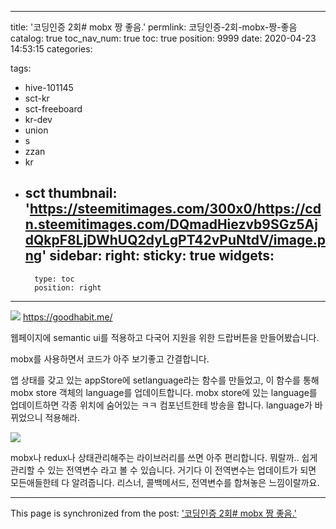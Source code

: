 
---
title: '코딩인증 2회# mobx 짱 좋음.'
permlink: 코딩인증-2회-mobx-짱-좋음
catalog: true
toc_nav_num: true
toc: true
position: 9999
date: 2020-04-23 14:53:15
categories:

tags:
- hive-101145
- sct-kr
- sct-freeboard
- kr-dev
- union
- s
- zzan
- kr
- sct
thumbnail: 'https://steemitimages.com/300x0/https://cdn.steemitimages.com/DQmadHiezvb9SGz5AjdQkpF8LjDWhUQ2dyLgPT42vPuNtdV/image.png'
sidebar:
    right:
        sticky: true
widgets:
    -
        type: toc
        position: right
---


![](https://steemitimages.com/300x0/https://cdn.steemitimages.com/DQmadHiezvb9SGz5AjdQkpF8LjDWhUQ2dyLgPT42vPuNtdV/image.png)
https://goodhabit.me/

웹페이지에 semantic ui를 적용하고 다국어 지원을 위한 드랍버튼을 만들어봤습니다.

mobx를 사용하면서 코드가 아주 보기좋고 간결합니다.

앱 상태를 갖고 있는 appStore에 setlanguage라는 함수를 만들었고, 이 함수를 통해 mobx store 객체의 language를 업데이트합니다. mobx store에 있는 language를 업데이트하면 각종 위치에 숨어있는 ㅋㅋ 컴포넌트한테 방송을 합니다. language가 바뀌었으니 적용해라.

![](https://cdn.steemitimages.com/DQmZt6UQtKCH35JY5tAzvqAewXgQHAbmcmbHof4jaopZrR6/image.png)

mobx나 redux나 상태관리해주는 라이브러리를 쓰면 아주 편리합니다. 뭐랄까.. 쉽게관리할 수 있는 전역변수 라고 볼 수 있습니다. 거기다 이 전역변수는 업데이트가 되면 모든애들한테 다 알려줍니다.  리스너, 콜백메서드, 전역변수를 합쳐놓은 느낌이랄까요.

- - -

This page is synchronized from the post: ['코딩인증 2회# mobx 짱 좋음.'](https://steempeak.com/@jacobyu/2-mobx)
